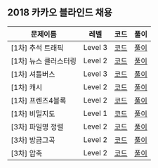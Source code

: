 ## 2018 카카오 블라인드 채용

|문제이름|레벨|코드|풀이|
|--|--|--|--|
|[1차] 추석 트래픽|Level 3|[코드](./Thanksgiving.java)|[풀이](https://velog.io/@jwkim/2018-kakao-blind-thanksgiving)|
|[1차] 뉴스 클러스터링|Level 2|[코드](./NewsClustering.java)|[풀이](https://velog.io/@jwkim/2018-kakao-blind-news-clustering)|
|[1차] 셔틀버스|Level 3|[코드](./ShuttleBus.java)|[풀이](https://velog.io/@jwkim/2018-kakao-blind-shuttle-bus)|
|[1차] 캐시|Level 2|[코드](./Cache.java)|[풀이](https://velog.io/@jwkim/2018-kakao-blind-cache)|
|[1차] 프렌즈4블록|Level 2|[코드](./FriendsBlock.java)|[풀이](https://velog.io/@jwkim/2018-kakao-blind-friends-block)|
|[1차] 비밀지도|Level 1|[코드](./SecretMap.java)|[풀이](https://velog.io/@jwkim/2018-kakao-blind-secret-map)|
|[3차] 파일명 정렬|Level 2|[코드](./FileNameSorting.java)|[풀이](https://velog.io/@jwkim/2018-kakao-blind-file-name-sorting)|
|[3차] 방금그곡|Level 2|[코드](./SongRightBefore.java)|[풀이](https://velog.io/@jwkim/2018-kakao-blind-song-right-before)|
|[3차] 압축|Level 2|[코드](./Compression.java)|[풀이](https://velog.io/@jwkim/2018-kakao-blind-compression)|